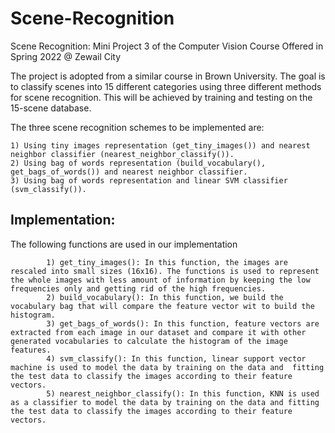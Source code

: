 # Scene-Recognition
Scene Recognition: Mini Project 3 of the Computer Vision Course Offered in Spring 2022 @ Zewail City 


The project is adopted from a similar course in Brown University.
The goal is to classify scenes into 15 different categories using three different methods for scene recognition. This will be achieved by training and testing on the 15-scene database. 

The three scene recognition schemes to be implemented are:

    1) Using tiny images representation (get_tiny_images()) and nearest neighbor classifier (nearest_neighbor_classify()).
    2) Using bag of words representation (build_vocabulary(), get_bags_of_words()) and nearest neighbor classifier.
    3) Using bag of words representation and linear SVM classifier (svm_classify()).


## Implementation:
The following functions are used in our implementation 

            1) get_tiny_images(): In this function, the images are rescaled into small sizes (16x16). The functions is used to represent the whole images with less amount of information by keeping the low frequencies only and getting rid of the high frequencies.
            2) build_vocabulary(): In this function, we build the vocabulary bag that will compare the feature vector wit to build the histogram.
            3) get_bags_of_words(): In this function, feature vectors are extracted from each image in our dataset and compare it with other generated vocabularies to calculate the histogram of the image features.
            4) svm_classify(): In this function, linear support vector machine is used to model the data by training on the data and  fitting the test data to classify the images according to their feature vectors.
            5) nearest_neighbor_classify(): In this function, KNN is used as a classifier to model the data by training on the data and fitting the test data to classify the images according to their feature vectors.

